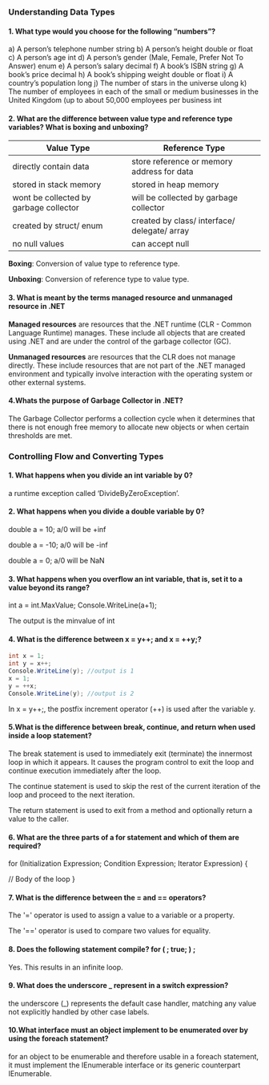 ### Understanding Data Types

#### 1. What type would you choose for the following “numbers”?

a) A person’s telephone number
string
b) A person’s height
double or float
c) A person’s age
int
d) A person’s gender (Male, Female, Prefer Not To Answer)
enum
e) A person’s salary
decimal
f) A book’s ISBN
string
g) A book’s price
decimal
h) A book’s shipping weight
double or float
i) A country’s population
long
j) The number of stars in the universe
ulong
k) The number of employees in each of the small or medium businesses in the
United Kingdom (up to about 50,000 employees per business
int

#### 2. What are the difference between value type and reference type variables? What is boxing and unboxing?

| Value Type                             | Reference Type                               |
| -------------------------------------- | -------------------------------------------- |
| directly contain data                  | store reference or memory address for data   |
| stored in stack memory                 | stored in heap memory                        |
| wont be collected by garbage collector | will be collected by garbage collector       |
| created by struct/ enum                | created by class/ interface/ delegate/ array |
| no null values                         | can accept null                              |

**Boxing**: Conversion of value type to reference type.

**Unboxing**: Conversion of reference type to value type.

#### 3. What is meant by the terms managed resource and unmanaged resource in .NET

**Managed resources** are resources that the .NET runtime (CLR - Common Language Runtime) manages. These include all objects that are created using .NET and are under the control of the garbage collector (GC).

**Unmanaged resources** are resources that the CLR does not manage directly. These include resources that are not part of the .NET managed environment and typically involve interaction with the operating system or other external systems.

#### 4.Whats the purpose of Garbage Collector in .NET?

The Garbage Collector performs a collection cycle when it determines that there is not enough free memory to allocate new objects or when certain thresholds are met.



### Controlling Flow and Converting Types

#### 1. What happens when you divide an int variable by 0?

 a runtime exception called ‘DivideByZeroException’.

#### 2. What happens when you divide a double variable by 0?

double a = 10; a/0 will be +inf

double a = -10; a/0 will be -inf

double a = 0; a/0 will be NaN

#### 3. What happens when you overflow an int variable, that is, set it to a value beyond its range?

int a = int.MaxValue;
Console.WriteLine(a+1);

The output is the minvalue of int

#### 4. What is the difference between x = y++; and x = ++y;?

```C#
int x = 1;
int y = x++;
Console.WriteLine(y); //output is 1
x = 1;
y = ++x;
Console.WriteLine(y); //output is 2
```

In x = y++;, the postfix increment operator (++) is used after the variable y.

#### 5.What is the difference between break, continue, and return when used inside a loop statement?

The break statement is used to immediately exit (terminate) the innermost loop in which it appears. It causes the program control to exit the loop and continue execution immediately after the loop.

The continue statement is used to skip the rest of the current iteration of the loop and proceed to the next iteration.

The return statement is used to exit from a method and optionally return a value to the caller.

#### 6. What are the three parts of a for statement and which of them are required?

for (Initialization Expression; Condition Expression; Iterator Expression) {    

// Body of the loop }

#### 7. What is the difference between the = and == operators?

The '=' operator is used to assign a value to a variable or a property.

The '==' operator is used to compare two values for equality.

#### 8. Does the following statement compile? for ( ; true; ) ;

Yes. This results in an infinite loop.

#### 9. What does the underscore _ represent in a switch expression?

the underscore (_) represents the default case handler, matching any value not explicitly handled by other case labels.

#### 10.What interface must an object implement to be enumerated over by using the foreach statement?

for an object to be enumerable and therefore usable in a foreach statement, it must implement the IEnumerable interface or its generic counterpart IEnumerable<T>.



